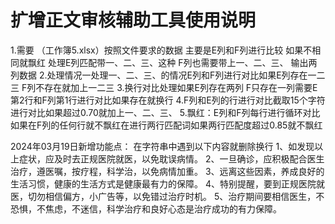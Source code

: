 # 扩增正文审核辅助工具使用说明
1.需要 （工作簿5.xlsx）按照文件要求的数据 主要是E列和F列进行比较 如果不相同就飘红 处理E列匹配带一、二、三、这种 F列也需要带上一、二、三、 输出两列数据
2.处理情况一处理一、二、三、的情况E列和F列进行对比如果E列存在一二三 F列不存在就加上一二三
3.换行对比处理如果E列存在两列 F只存在一列需要E第2行和F列第1行进行对比如果存在就换行
4.F列和E列的行进行对比截取15个字符进行对比如果超过0.70就加上一、二、三、
5.飘红：E列和F列每行进行循环对比如果在F列的任何行就不飘红在进行两行匹配词如果两行匹配度超过0.85就不飘红

2024年03月19日新增功能点：
在字符串中遇到以下内容就删除换行
1、如发现以上症状，应及时去正规医院就医，以免耽误病情。
2、一旦确诊，应积极配合医生治疗，遵医嘱，按疗程，科学治，以免病情加重。 
3、远离这些因素，养成良好的生活习惯，健康的生活方式是健康最有力的保障。 
4、特别提醒，要到正规医院就医，切勿相信偏方，小广告等，以免错过治疗时机。 
5、治疗期间要相信医生，不恐惧，不焦虑，不迷信，科学治疗和良好心态是治疗成功的有力保障。 
